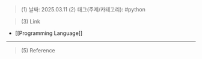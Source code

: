 >(1) 날짜: 2025.03.11
>(2) 태그(주제/카테고리): #python 

>(3) Link
- [[Programming Language]]
---



>(5) Reference

